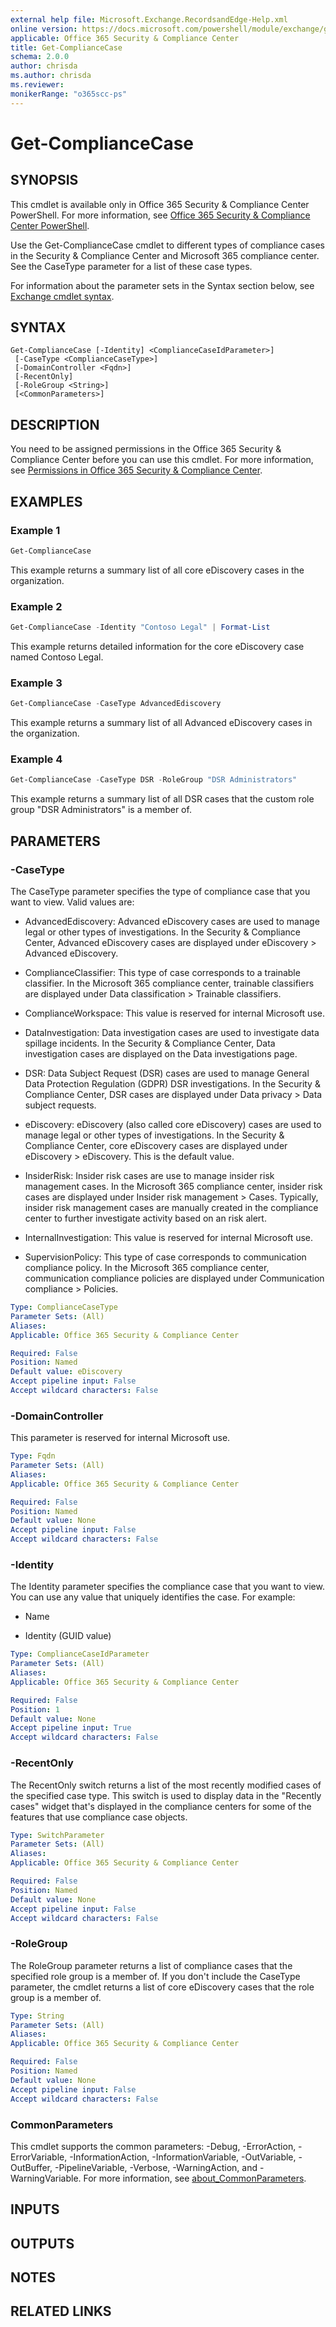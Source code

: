 ```yaml
---
external help file: Microsoft.Exchange.RecordsandEdge-Help.xml
online version: https://docs.microsoft.com/powershell/module/exchange/get-compliancecase
applicable: Office 365 Security & Compliance Center
title: Get-ComplianceCase
schema: 2.0.0
author: chrisda
ms.author: chrisda
ms.reviewer:
monikerRange: "o365scc-ps"
---
```


# Get-ComplianceCase

## SYNOPSIS
This cmdlet is available only in Office 365 Security & Compliance Center PowerShell. For more information, see [Office 365 Security & Compliance Center PowerShell](https://docs.microsoft.com/powershell/exchange/office-365-scc/office-365-scc-powershell).

Use the Get-ComplianceCase cmdlet to different types of compliance cases in the Security & Compliance Center and Microsoft 365 compliance center. See the CaseType parameter for a list of these case types.

For information about the parameter sets in the Syntax section below, see [Exchange cmdlet syntax](https://docs.microsoft.com/powershell/exchange/exchange-server/exchange-cmdlet-syntax).

## SYNTAX

```
Get-ComplianceCase [-Identity] <ComplianceCaseIdParameter>]
 [-CaseType <ComplianceCaseType>]
 [-DomainController <Fqdn>]
 [-RecentOnly]
 [-RoleGroup <String>]
 [<CommonParameters>]
```

## DESCRIPTION
You need to be assigned permissions in the Office 365 Security & Compliance Center before you can use this cmdlet. For more information, see [Permissions in Office 365 Security & Compliance Center](https://go.microsoft.com/fwlink/p/?LinkId=511920).

## EXAMPLES

### Example 1
```powershell
Get-ComplianceCase
```

This example returns a summary list of all core eDiscovery cases in the organization.

### Example 2
```powershell
Get-ComplianceCase -Identity "Contoso Legal" | Format-List
```

This example returns detailed information for the core eDiscovery case named Contoso Legal.


### Example 3
```powershell
Get-ComplianceCase -CaseType AdvancedEdiscovery
```

This example returns a summary list of all Advanced eDiscovery cases in the organization.

### Example 4
```powershell
Get-ComplianceCase -CaseType DSR -RoleGroup "DSR Administrators"
```

This example returns a summary list of all DSR cases that the custom role group "DSR Administrators" is a member of.

## PARAMETERS

### -CaseType
The CaseType parameter specifies the type of compliance case that you want to view. Valid values are:

- AdvancedEdiscovery: Advanced eDiscovery cases are used to manage legal or other types of investigations. In the Security & Compliance Center, Advanced eDiscovery cases are displayed under eDiscovery > Advanced eDiscovery.

- ComplianceClassifier: This type of case corresponds to a trainable classifier. In the Microsoft 365 compliance center, trainable classifiers are displayed under Data classification > Trainable classifiers.

- ComplianceWorkspace: This value is reserved for internal Microsoft use. 

- DataInvestigation: Data investigation cases are used to investigate data spillage incidents. In the Security & Compliance Center, Data investigation cases are displayed on the Data investigations page.

- DSR: Data Subject Request (DSR) cases are used to manage General Data Protection Regulation (GDPR) DSR investigations. In the Security & Compliance Center, DSR cases are displayed under Data privacy > Data subject requests.

- eDiscovery: eDiscovery (also called core eDiscovery) cases are used to manage legal or other types of investigations. In the Security & Compliance Center, core eDiscovery cases are displayed under eDiscovery > eDiscovery. This is the default value.

- InsiderRisk: Insider risk cases are use to manage insider risk management cases. In the Microsoft 365 compliance center, insider risk cases are displayed under Insider risk management > Cases. Typically, insider risk management cases are manually created in the compliance center to further investigate activity based on an risk alert.

- InternalInvestigation: This value is reserved for internal Microsoft use.

- SupervisionPolicy: This type of case corresponds to communication compliance policy. In the Microsoft 365 compliance center, communication compliance policies are displayed under Communication compliance > Policies.

```yaml
Type: ComplianceCaseType
Parameter Sets: (All)
Aliases:
Applicable: Office 365 Security & Compliance Center

Required: False
Position: Named
Default value: eDiscovery
Accept pipeline input: False
Accept wildcard characters: False
```

### -DomainController
This parameter is reserved for internal Microsoft use.

```yaml
Type: Fqdn
Parameter Sets: (All)
Aliases:
Applicable: Office 365 Security & Compliance Center

Required: False
Position: Named
Default value: None
Accept pipeline input: False
Accept wildcard characters: False
```

### -Identity
The Identity parameter specifies the compliance case that you want to view. You can use any value that uniquely identifies the case. For example:

- Name

- Identity (GUID value)

```yaml
Type: ComplianceCaseIdParameter
Parameter Sets: (All)
Aliases:
Applicable: Office 365 Security & Compliance Center

Required: False
Position: 1
Default value: None
Accept pipeline input: True
Accept wildcard characters: False
```

### -RecentOnly
The RecentOnly switch returns a list of the most recently modified cases of the specified case type. This switch is used to display data in the "Recently cases" widget that's displayed in the compliance centers for some of the features that use compliance case objects.

```yaml
Type: SwitchParameter
Parameter Sets: (All)
Aliases:
Applicable: Office 365 Security & Compliance Center

Required: False
Position: Named
Default value: None
Accept pipeline input: False
Accept wildcard characters: False
```

### -RoleGroup
The RoleGroup parameter returns a list of compliance cases that the specified role group is a member of. If you don't include the CaseType parameter, the cmdlet returns a list of core eDiscovery cases that the role group is a member of.

```yaml
Type: String
Parameter Sets: (All)
Aliases:
Applicable: Office 365 Security & Compliance Center

Required: False
Position: Named
Default value: None
Accept pipeline input: False
Accept wildcard characters: False
```

### CommonParameters
This cmdlet supports the common parameters: -Debug, -ErrorAction, -ErrorVariable, -InformationAction, -InformationVariable, -OutVariable, -OutBuffer, -PipelineVariable, -Verbose, -WarningAction, and -WarningVariable. For more information, see [about_CommonParameters](https://go.microsoft.com/fwlink/p/?LinkID=113216).

## INPUTS

###  

## OUTPUTS

###  

## NOTES

## RELATED LINKS
